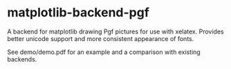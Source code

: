 matplotlib-backend-pgf
======================

A backend for matplotlib drawing Pgf pictures for use with xelatex. Provides better unicode support and more consistent appearance of fonts.

See demo/demo.pdf for an example and a comparison with existing backends.
